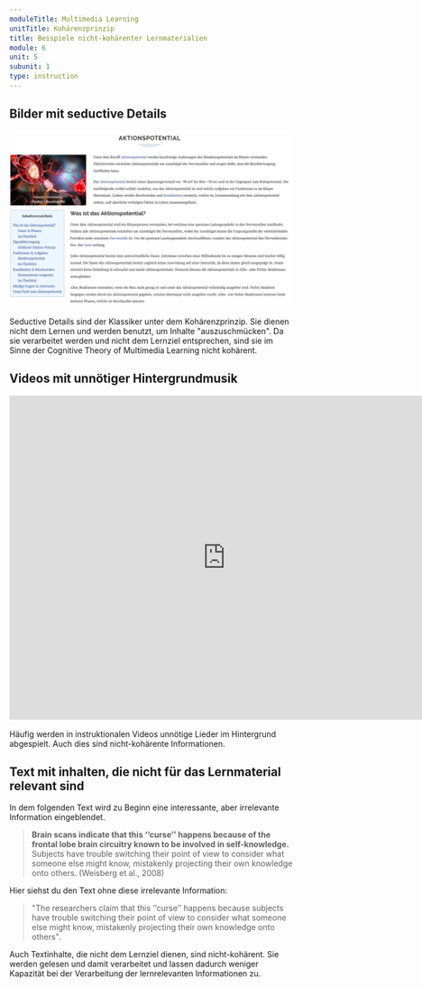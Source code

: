 ```yaml
---
moduleTitle: Multimedia Learning
unitTitle: Kohärenzprinzip
title: Beispiele nicht-kohärenter Lernmaterialien
module: 6
unit: 5
subunit: 1
type: instruction
---
```



## Bilder mit seductive Details

![](aktionspotential.PNG)

Seductive Details sind der Klassiker unter dem Kohärenzprinzip. Sie dienen nicht dem Lernen und werden benutzt, um Inhalte "auszuschmücken". Da sie verarbeitet werden und nicht dem Lernziel entsprechen, sind sie im Sinne der Cognitive Theory of Multimedia Learning nicht kohärent.

## Videos mit unnötiger Hintergrundmusik

<iframe width="765" height="574" src="https://www.youtube.com/embed/nNRYMkaBL-Y" frameborder="0" allow="accelerometer; autoplay; encrypted-media; gyroscope; picture-in-picture" allowfullscreen></iframe>

Häufig werden in instruktionalen Videos unnötige Lieder im Hintergrund abgespielt. Auch dies sind nicht-kohärente Informationen. 

## Text mit inhalten, die nicht für das Lernmaterial relevant sind

In dem folgenden Text wird zu Beginn eine interessante, aber irrelevante Information eingeblendet. 

> **Brain scans indicate that this ‘‘curse’’ happens because of the frontal lobe brain circuitry known to be involved in self-knowledge.** Subjects have trouble switching their point of view to consider what someone else might know, mistakenly projecting their own knowledge onto others. (Weisberg et al., 2008)

Hier siehst du den Text ohne diese irrelevante Information: 

> "The researchers claim that this ‘‘curse’’ happens because subjects have trouble switching their point of view to consider what someone else might know, mistakenly projecting their own knowledge onto others". 

Auch Textinhalte, die nicht dem Lernziel dienen, sind nicht-kohärent. Sie werden gelesen und damit verarbeitet und lassen dadurch weniger Kapazität bei der Verarbeitung der lernrelevanten Informationen zu.